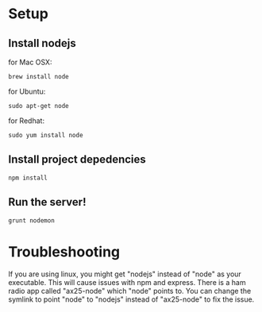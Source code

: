 Setup
============

## Install nodejs

for Mac OSX:

`brew install node`

for Ubuntu:

`sudo apt-get node`

for Redhat:

`sudo yum install node`


## Install project depedencies

`npm install`

## Run the server!

`grunt nodemon`


Troubleshooting
===============

If you are using linux, you might get "nodejs" instead of "node" as your executable.  This will cause issues with npm and express.  There is a ham radio app called "ax25-node" which "node" points to.  You can change the symlink to point "node" to "nodejs" instead of "ax25-node" to fix the issue.
